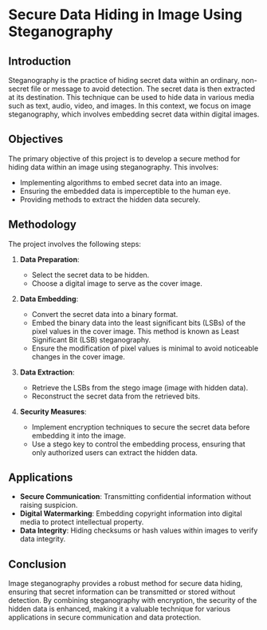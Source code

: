 # Secure Data Hiding in Image Using Steganography

## Introduction
Steganography is the practice of hiding secret data within an ordinary, non-secret file or message to avoid detection. The secret data is then extracted at its destination. This technique can be used to hide data in various media such as text, audio, video, and images. In this context, we focus on image steganography, which involves embedding secret data within digital images.

## Objectives
The primary objective of this project is to develop a secure method for hiding data within an image using steganography. This involves:
- Implementing algorithms to embed secret data into an image.
- Ensuring the embedded data is imperceptible to the human eye.
- Providing methods to extract the hidden data securely.

## Methodology
The project involves the following steps:

1. **Data Preparation**: 
   - Select the secret data to be hidden.
   - Choose a digital image to serve as the cover image.

2. **Data Embedding**: 
   - Convert the secret data into a binary format.
   - Embed the binary data into the least significant bits (LSBs) of the pixel values in the cover image. This method is known as Least Significant Bit (LSB) steganography.
   - Ensure the modification of pixel values is minimal to avoid noticeable changes in the cover image.

3. **Data Extraction**: 
   - Retrieve the LSBs from the stego image (image with hidden data).
   - Reconstruct the secret data from the retrieved bits.

4. **Security Measures**:
   - Implement encryption techniques to secure the secret data before embedding it into the image.
   - Use a stego key to control the embedding process, ensuring that only authorized users can extract the hidden data.

## Applications
- **Secure Communication**: Transmitting confidential information without raising suspicion.
- **Digital Watermarking**: Embedding copyright information into digital media to protect intellectual property.
- **Data Integrity**: Hiding checksums or hash values within images to verify data integrity.

## Conclusion
Image steganography provides a robust method for secure data hiding, ensuring that secret information can be transmitted or stored without detection. By combining steganography with encryption, the security of the hidden data is enhanced, making it a valuable technique for various applications in secure communication and data protection.
